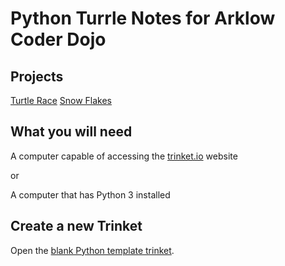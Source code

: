 # Python Turrle Notes for Arklow Coder Dojo

## Projects

[Turtle Race](https://projects.raspberrypi.org/en/projects/turtle-race)
[Snow Flakes](https://projects.raspberrypi.org/en/projects/turtle-snowflakes)

## What you will need

A computer capable of accessing the [trinket.io](https://trinket.io/) website

or

A computer that has Python 3 installed

## Create a new Trinket

Open the [blank Python template trinket](http://jumpto.cc/python-new).

